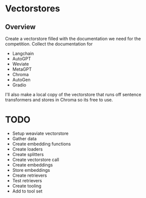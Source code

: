 # Vectorstores

## Overview

Create a vectorstore filled with the documentation we need for the competition.
Collect the documentation for

- Langchain
- AutoGPT
- Weviate
- MetaGPT
- Chroma
- AutoGen
- Gradio

I'll also make a local copy of the vectorstore that runs off sentence transformers and stores in Chroma so its free to use.

# TODO

- Setup weaviate vectorstore
- Gather data
- Create embedding functions
- Create loaders
- Create splitters
- Create vectorstore call
- Create embeddings
- Store embeddings
- Create retrievers
- Test retrievers
- Create tooling
- Add to tool set

